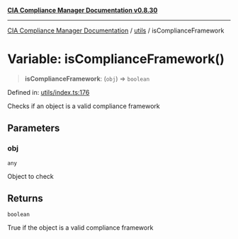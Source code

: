 [**CIA Compliance Manager Documentation v0.8.30**](../../README.md)

***

[CIA Compliance Manager Documentation](../../modules.md) / [utils](../README.md) / isComplianceFramework

# Variable: isComplianceFramework()

> **isComplianceFramework**: (`obj`) => `boolean`

Defined in: [utils/index.ts:176](https://github.com/Hack23/cia-compliance-manager/blob/6afa716316469147e542039d136ec79ffdbd4ac9/src/utils/index.ts#L176)

Checks if an object is a valid compliance framework

## Parameters

### obj

`any`

Object to check

## Returns

`boolean`

True if the object is a valid compliance framework
